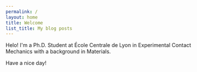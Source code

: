 ```yaml
---
permalink: /
layout: home
title: Welcome
list_title: My blog posts
---
```


Helo! I'm a Ph.D. Student at École Centrale de Lyon in Experimental Contact Mechanics with a background in Materials.

[//]: <> (Check out the excellent [`minima` theme][minima] documentation for further details and customization and the [official docs][gh] for more details on how Github Pages work.) 
[//]: <> (<img src="./assets/imgs/screenshot.png" width="400px">) 

Have a nice day!

[gh-site]: https://pages.github.com/
[minima]: https://github.com/jekyll/minima/tree/2.5-stable
[jk]: https://jekyllrb.com/
[gh]: https://help.github.com/en/github/working-with-github-pages`
